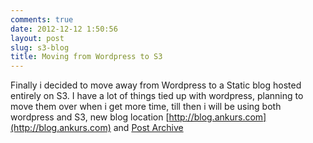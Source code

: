 ```yaml
---
comments: true
date: 2012-12-12 1:50:56
layout: post
slug: s3-blog
title: Moving from Wordpress to S3
---
```

Finally i decided to move away from Wordpress to a Static blog hosted
entirely on S3. I have a lot of things tied up with wordpress, planning
to move them over when i get more time, till then i will be using both
wordpress and S3, new blog location [http://blog.ankurs.com](http://blog.ankurs.com) and [Post Archive](http://blog.ankurs.com/archive.html) 
